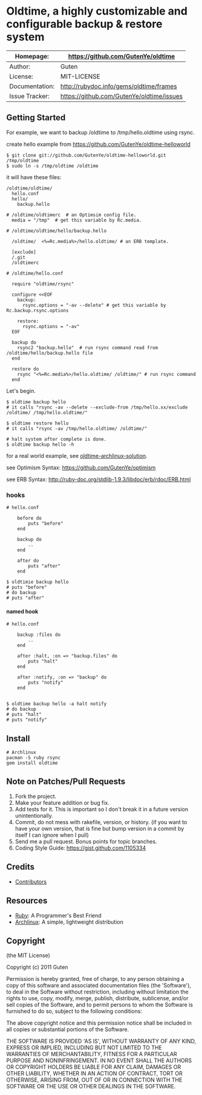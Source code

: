 Oldtime, a highly customizable and configurable backup & restore system
=================================================================

| Homepage:      |  https://github.com/GutenYe/oldtime       |
|----------------|-------------------------------------------|
| Author:	       | Guten                                     |
| License:       | MIT-LICENSE                               |
| Documentation: | http://rubydoc.info/gems/oldtime/frames   |
| Issue Tracker: | https://github.com/GutenYe/oldtime/issues |

Getting Started
--------------

For example, we want to backup /oldtime to /tmp/hello.oldtime using rsync.

create hello example from https://github.com/GutenYe/oldtime-helloworld

	$ git clone git://github.com/GutenYe/oldtime-helloworld.git  /tmp/oldtime
	$ sudo ln -s /tmp/oldtime /oldtime

it will have these files:

	/oldtime/oldtime/
	  hello.conf
	  hello/
	    backup.hello

	# /oldtime/oldtimerc  # an Optimsim config file.
	  media = "/tmp"  # get this variable by Rc.media. 

	# /oldtime/oldtime/hello/backup.hello

	  /oldtime/  <%=Rc.media%>/hello.oldtime/ # an ERB template.

	  [exclude]
	  /.git
	  /oldtimerc

	# /oldtime/hello.conf

	  require "oldtime/rsync"
	  
	  configure <<EOF
	    backup:
	      rsync.options = "-av --delete" # get this variable by Rc.backup.rsync.options
	    
	    restore:
	      rsync.options = "-av"
	  EOF

	  backup do
	    rsync2 "backup.hello"  # run rsync command read from /oldtime/hello/backup.hello file
	  end

	  restore do
	    rsync "<%=Rc.media%>/hello.oldtime/ /oldtime/" # run rsync command
	  end

Let's begin.

	$ oldtime backup hello
	# it calls "rsync -av --delete --exclude-from /tmp/hello.xx/exclude /oldtime/ /tmp/hello.oldtime/"

	$ oldtime restore hello
	# it calls "rsync -av /tmp/hello.oldtime/ /oldtime/"

	# halt system after complete is done.
	$ oldtime backup hello -h

for a real world example, see [oldtime-archlinux-solution](https://github.com/GutenYe/oldtime-archlinux-solution).

see Optimism Syntax: https://github.com/GutenYe/optimism

see ERB Syntax: http://ruby-doc.org/stdlib-1.9.3/libdoc/erb/rdoc/ERB.html

### hooks

	# hello.conf 

		before do
			puts "before"
		end

		backup do
			..
		end

		after do
			puts "after"
		end

	$ oldtimie backup hello
	# puts "before" 
	# do backup
	# puts "after"


#### named hook

		
	# hello.conf

		backup :files do
			..
		end

		after :halt, :on => "backup.files" do
			puts "halt"
		end

		after :notify, :on => "backup" do
			puts "notify"
		end


	$ oldtime backup hello -a halt notify
	# do backup
	# puts "halt"
	# puts "notify"
	

Install
-------

	# Archlinux
	pacman -S ruby rsync
	gem install oldtime

Note on Patches/Pull Requests
-----------------------------

1. Fork the project.
2. Make your feature addition or bug fix.
3. Add tests for it. This is important so I don't break it in a future version unintentionally.
4. Commit, do not mess with rakefile, version, or history. (if you want to have your own version, that is fine but bump version in a commit by itself I can ignore when I pull)
5. Send me a pull request. Bonus points for topic branches.
6. Coding Style Guide: https://gist.github.com/1105334

Credits
--------

* [Contributors](https://github.com/GutenYe/oldtime/contributors)

Resources
---------

* [Ruby](http://www.ruby-lang.org/en): A Programmer's Best Friend
* [Archlinux](http://www.archlinux.org): A simple, lightweight distribution

Copyright
---------

(the MIT License)

Copyright (c) 2011 Guten

Permission is hereby granted, free of charge, to any person obtaining a copy of this software and associated documentation files (the 'Software'), to deal in the Software without restriction, including without limitation the rights to use, copy, modify, merge, publish, distribute, sublicense, and/or sell copies of the Software, and to permit persons to whom the Software is furnished to do so, subject to the following conditions:

The above copyright notice and this permission notice shall be included in all copies or substantial portions of the Software.

THE SOFTWARE IS PROVIDED 'AS IS', WITHOUT WARRANTY OF ANY KIND, EXPRESS OR IMPLIED, INCLUDING BUT NOT LIMITED TO THE WARRANTIES OF MERCHANTABILITY, FITNESS FOR A PARTICULAR PURPOSE AND NONINFRINGEMENT.  IN NO EVENT SHALL THE AUTHORS OR COPYRIGHT HOLDERS BE LIABLE FOR ANY CLAIM, DAMAGES OR OTHER LIABILITY, WHETHER IN AN ACTION OF CONTRACT, TORT OR OTHERWISE, ARISING FROM, OUT OF OR IN CONNECTION WITH THE SOFTWARE OR THE USE OR OTHER DEALINGS IN THE SOFTWARE.
